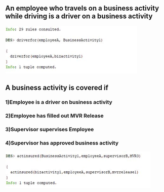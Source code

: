 ## An employee who travels on a business activity while driving is a driver on a business activity

![rule 1](https://github.com/IS561/EmploymentClassification/blob/master/Assignment3/Images/Capture2.JPG)

## A business activity is covered if 

### 1)Employee is a driver on business activity 

### 2)Employee has filled out MVR Release

### 3)Supervisor supervises Employee

### 4)Supervisor has approved business activity


![rule 2](https://github.com/IS561/EmploymentClassification/blob/master/Assignment3/Images/Capture1.JPG)
